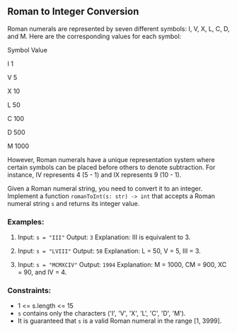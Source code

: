 ## Roman to Integer Conversion

Roman numerals are represented by seven different symbols: I, V, X, L, C, D, and M. Here are the corresponding values for each symbol:

Symbol Value

I       1

V       5

X      10

L      50

C      100

D      500

M      1000


However, Roman numerals have a unique representation system where certain symbols can be placed before others to denote subtraction. For instance, IV represents 4 (5 - 1) and IX represents 9 (10 - 1).

Given a Roman numeral string, you need to convert it to an integer. Implement a function `romanToInt(s: str) -> int` that accepts a Roman numeral string `s` and returns its integer value.

### Examples:

1. Input: `s = "III"`
   Output: `3`
   Explanation: III is equivalent to 3.

2. Input: `s = "LVIII"`
   Output: `58`
   Explanation: L = 50, V = 5, III = 3.

3. Input: `s = "MCMXCIV"`
   Output: `1994`
   Explanation: M = 1000, CM = 900, XC = 90, and IV = 4.

### Constraints:

- 1 <= s.length <= 15
- `s` contains only the characters ('I', 'V', 'X', 'L', 'C', 'D', 'M').
- It is guaranteed that `s` is a valid Roman numeral in the range [1, 3999].
